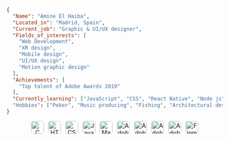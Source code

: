 ```json
{
  "Name": "Amine El Haiba",
  "Located_in": "Madrid, Spain",
  "Current_job": "Graphic & UI/UX designer",
  "Fields_of_interests": [
    "Web Development",
    "XR design",
    "Mobile design",
    "UI/UX design",
    "Motion graphic design"
  ],
  "Achievements": [
    "Top talent of Adobe Awards 2019"
  ],
  "Currently_learning": ["JavaScript", "CSS", "React Native", "Node js"]
  "Hobbies": ["Poker", "Music producing", "Fishing", "Architectural design", "Learning new things"]
}
```
<p align="center" style="display: flex; flex-wrap: wrap; gap: 10px; justify-content: center;">
  <img src="https://img.shields.io/badge/-C%20Language-96D0FF?style=flat&logo=c&logoColor=white" alt="C Language" height="30" style="transition: transform 0.3s ease, background-color 0.3s ease; border-radius: 5px;"/>
  <img src="https://img.shields.io/badge/-HTML5-96D0FF?style=flat&logo=html5&logoColor=white" alt="HTML5" height="30" style="transition: transform 0.3s ease, background-color 0.3s ease; border-radius: 5px;"/>
  <img src="https://img.shields.io/badge/-CSS3-96D0FF?style=flat&logo=css3&logoColor=white" alt="CSS3" height="30" style="transition: transform 0.3s ease, background-color 0.3s ease; border-radius: 5px;"/>
  <img src="https://img.shields.io/badge/-JavaScript-96D0FF?style=flat&logo=javascript&logoColor=white" alt="JavaScript" height="30" style="transition: transform 0.3s ease, background-color 0.3s ease; border-radius: 5px;"/>
  <img src="https://img.shields.io/badge/-Makefile-96D0FF?style=flat&logo=makefile&logoColor=white" alt="Makefile" height="30" style="transition: transform 0.3s ease, background-color 0.3s ease; border-radius: 5px;"/>
  <img src="https://img.shields.io/badge/-Adobe%20Photoshop-96D0FF?style=flat&logo=adobe-photoshop&logoColor=white" alt="Adobe Photoshop" height="30" style="transition: transform 0.3s ease, background-color 0.3s ease; border-radius: 5px;"/>
  <img src="https://img.shields.io/badge/-Adobe%20Illustrator-96D0FF?style=flat&logo=adobe-illustrator&logoColor=white" alt="Adobe Illustrator" height="30" style="transition: transform 0.3s ease, background-color 0.3s ease; border-radius: 5px;"/>
  <img src="https://img.shields.io/badge/-Adobe%20Premiere%20Pro-96D0FF?style=flat&logo=adobe-premiere-pro&logoColor=white" alt="Adobe Premiere Pro" height="30" style="transition: transform 0.3s ease, background-color 0.3s ease; border-radius: 5px;"/>
  <img src="https://img.shields.io/badge/-Adobe%20After%20Effects-96D0FF?style=flat&logo=adobe-after-effects&logoColor=white" alt="Adobe After Effects" height="30" style="transition: transform 0.3s ease, background-color 0.3s ease; border-radius: 5px;"/>
  <img src="https://img.shields.io/badge/-Figma-96D0FF?style=flat&logo=figma&logoColor=white" alt="Figma" height="30" style="transition: transform 0.3s ease, background-color 0.3s ease; border-radius: 5px;"/>
</p>
